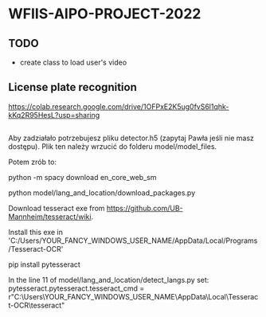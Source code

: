 # WFIIS-AIPO-PROJECT-2022

## TODO

- create class to load user's video

## License plate recognition
https://colab.research.google.com/drive/1OFPxE2K5ug0fvS6l1qhk-kKq2R95HesL?usp=sharing

##
Aby zadziałało potrzebujesz pliku detector.h5 (zapytaj Pawła jeśli nie masz dostępu). Plik ten należy wrzucić do folderu model/model\_files.

Potem zrób to:

python -m spacy download en\_core\_web\_sm

python model/lang\_and\_location/download\_packages.py

Download tesseract exe from https://github.com/UB-Mannheim/tesseract/wiki.

Install this exe in 'C:/Users/YOUR\_FANCY\_WINDOWS\_USER\_NAME/AppData/Local/Programs/Tesseract-OCR'

pip install pytesseract

In the line 11 of model/lang\_and\_location/detect\_langs.py set: pytesseract.pytesseract.tesseract\_cmd = r"C:\Users\YOUR\_FANCY\_WINDOWS\_USER\_NAME\AppData\Local\Tesseract-OCR\tesseract"


